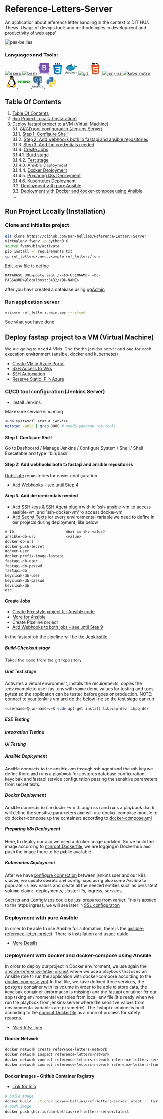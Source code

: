 # Reference-Letters-Server
An application about reference letter handling in the context of DIT HUA Thesis 'Usage of devops tools and methodologies in development and productivity of web apps'

<p align="left"> <img src="https://komarev.com/ghpvc/?username=pan-bellias&label=Profile%20views&color=0e75b6&style=flat" alt="pan-bellias" /> </p>

<h3 align="left">Languages and Tools:</h3>
<p align="left"> <a href="https://azure.microsoft.com/en-in/" target="_blank"> <img src="https://www.vectorlogo.zone/logos/microsoft_azure/microsoft_azure-icon.svg" alt="azure" width="40" height="40"/> </a> <a href="https://www.gnu.org/software/bash/" target="_blank"> <img src="https://www.vectorlogo.zone/logos/gnu_bash/gnu_bash-icon.svg" alt="bash" width="40" height="40"/> </a> <a href="https://getbootstrap.com" target="_blank"> <img src="https://raw.githubusercontent.com/devicons/devicon/master/icons/bootstrap/bootstrap-plain-wordmark.svg" alt="bootstrap" width="40" height="40"/> </a> <a href="https://www.w3schools.com/css/" target="_blank"> <img src="https://raw.githubusercontent.com/devicons/devicon/master/icons/css3/css3-original-wordmark.svg" alt="css3" width="40" height="40"/> </a>
<a href="https://www.docker.com/" target="_blank"> <img src="https://raw.githubusercontent.com/devicons/devicon/master/icons/docker/docker-original-wordmark.svg" alt="docker" width="40" height="40"/> </a>
<a href="https://git-scm.com/" target="_blank"> <img src="https://www.vectorlogo.zone/logos/git-scm/git-scm-icon.svg" alt="git" width="40" height="40"/> </a> <a href="https://www.w3.org/html/" target="_blank"> <img src="https://raw.githubusercontent.com/devicons/devicon/master/icons/html5/html5-original-wordmark.svg" alt="html5" width="40" height="40"/> </a> <a href="https://www.jenkins.io" target="_blank"> <img src="https://www.vectorlogo.zone/logos/jenkins/jenkins-icon.svg" alt="jenkins" width="40" height="40"/> </a> <a href="https://kubernetes.io" target="_blank"> <img src="https://www.vectorlogo.zone/logos/kubernetes/kubernetes-icon.svg" alt="kubernetes" width="40" height="40"/> </a> <a href="https://www.linux.org/" target="_blank"> <img src="https://raw.githubusercontent.com/devicons/devicon/master/icons/linux/linux-original.svg" alt="linux" width="40" height="40"/> </a> <a href="https://www.nginx.com" target="_blank"> <img src="https://raw.githubusercontent.com/devicons/devicon/master/icons/nginx/nginx-original.svg" alt="nginx" width="40" height="40"/> </a> <a href="https://www.postgresql.org" target="_blank"> <img src="https://raw.githubusercontent.com/devicons/devicon/master/icons/postgresql/postgresql-original-wordmark.svg" alt="postgresql" width="40" height="40"/> </a> <a href="https://www.python.org" target="_blank"> <img src="https://raw.githubusercontent.com/devicons/devicon/master/icons/python/python-original.svg" alt="python" width="40" height="40"/> </a>
</p>

<a name="contents"></a>
## Table Of Contents
1. [Table Of Contents](#contents)  
2. [Run Project Locally (Installation)](#locally)  
3. [Deploy fastapi project to a VM (Virtual Machine)](#deployment)  
3.1. [CI/CD tool configuration (Jenkins Server)](#jenkins)  
3.1.1. [Step 1: Configure Shell](#conf_shell)  
3.1.2. [Step 2: Add webhooks both to fastapi and ansible repositories](#webhooks)  
3.1.3. [Step 3: Add the credentials needed](#credentials)  
3.1.4. [Create Jobs](#jobs)  
3.1.4.1. [Build stage](#build)  
3.1.4.2. [Test stage](#test)  
3.1.4.3. [Ansible Deployment](#j-ansible)  
3.1.4.4. [Docker Deployment](#j-docker)  
3.1.4.5. [Preparing k8s Deployment](#j-k8s-pre)  
3.1.4.6. [Kubernetes Deployment](#j-k8s)  
3.2. [Deployment with pure Ansible](#ansible)  
3.3. [Deployment with Docker and docker-compose using Ansible](#docker)  
...

<a name="locally"></a>
## Run Project Locally (Installation)

### Clone and initialize project
```bash
git clone https://github.com/pan-bellias/Reference-Letters-Server
virtualenv fvenv -p python3.X
source fvenv/bin/activate
pip install -r requirements.txt
cp ref_letters/.env.example ref_letters/.env
```

Edit .env file to define
```vim
DATABASE_URL=postgresql://<DB-USERNAME>:<DB-PASSWORD>@localhost:5432/<DB-NAME>
```
after you have created a database using [pgAdmin](https://www.youtube.com/watch?v=1wvDVBjNDys)

### Run application server
```bash
uvicorn ref_letters.main:app --reload
```

[See what you have done](http://127.0.0.1:8080/)

<a name="deployment"></a>
## Deploy fastapi project to a VM (Virtual Machine)

We are going to need 4 VMs. One for the jenkins server and one for each execution environment (ansible, docker and
kubernetes)

* [Create VM in Azure Portal](https://docs.microsoft.com/en-us/azure/virtual-machines/linux/quick-create-portal)
* [SSH Access to VMs](https://help.skytap.com/connect-to-a-linux-vm-with-ssh.html)
* [SSH Automation](https://linuxize.com/post/using-the-ssh-config-file/)
* [Reserve Static IP in Azure](https://azure.microsoft.com/en-au/resources/videos/azure-friday-how-to-reserve-a-public-ip-range-in-azure-using-public-ip-prefix/)

<a name="jenkins"></a>
### CI/CD tool configuration (Jenkins Server)

* [Install Jenkins](https://www.jenkins.io/doc/book/installing/linux/)

Make sure service is running
```bash
sudo systemctl status jenkins
netstat -anlp | grep 8080 # needs package net-tools
```

<a name="conf_shell"></a>
#### Step 1: Configure Shell
Go to Dashboard / Manage Jenkins / Configure System / Shell / Shell Executable and type '/bin/bash'

<a name="webhooks"></a>
#### Step 2: Add webhooks both to fastapi and ansible repositories
[Dublicate](https://docs.github.com/en/github/creating-cloning-and-archiving-repositories/creating-a-repository-on-github/duplicating-a-repository) repositories for easier configuration.

* [Add Webhooks - see until Step 4](https://www.blazemeter.com/blog/how-to-integrate-your-github-repository-to-your-jenkins-project)

<a name="credentials"></a>
#### Step 3: Add the credentials needed

* [Add SSH keys & SSH Agent plugin](https://plugins.jenkins.io/ssh-agent/) with id 'ssh-ansible-vm' to access
ansible-vm, and 'ssh-docker-vm' to access docker-vm
* [Add Secret Texts](https://www.jenkins.io/doc/book/using/using-credentials/) for every environmental variable we
need to define in our projects during deployment, like below

```nano
# ID                        What is the value?
ansible-db-url              <value>
docker-db-url
docker-push-secret
docker-user
docker-prefix-image-fastapi
fastapi-db-user
fastapi-db-passwd
fastapi-db
keycloak-db-user
keycloak-db-passwd
keycloak-db
etc.
```

<a name="jobs"></a>
#### Create Jobs
* [Create Freestyle project for Ansible code](https://www.guru99.com/create-builds-jenkins-freestyle-project.html)
* [More for Ansible](https://github.com/pan-bellias/Ansible-Reference-Letter-Code.git)
* [Create Pipeline project](https://www.jenkins.io/doc/pipeline/tour/hello-world/)
* [Add Webhooks to both jobs - see until Step 9](https://www.blazemeter.com/blog/how-to-integrate-your-github-repository-to-your-jenkins-project)

In the fastapi job the pipeline will be the [Jenkinsfile](Jenkinsfile)

<a name="build"></a>
##### Build-Checkout stage
Takes the code from the git repository

<a name="test"></a>
##### Unit Test stage
Activates a virtual environment, installs the requirements, copies the .env.example to use it as .env with some
demo values for testing and uses pytest so the application can be tested before goes on production.
NOTE: connect to your jenkins vm and do the below line so the test stage can run
```bash
<username>@<vm-name>:~$ sudo apt-get install libpcap-dev libpq-dev
```

##### E2E Testing
##### Integration Testing
##### UI Testing

<a name="j-ansible"></a>
##### Ansible Deployment
Ansible connects to the ansible-vm through ssh agent and the ssh key we define there and runs a playbook for
postgres database configuration, keycloak and fastapi service configuration passing the sensitive parameters from secret texts.

<a name="j-docker"></a>
##### Docker Deployment
Ansible connects to the docker-vm through ssh and runs a playbook that it will define the sensitive parameters and
will use docker-compose module to do docker-compose up the containers according to [docker-compose.yml](docker-compose.yml)

<a name="j-k8s-pre"></a>
##### Preparing k8s Deployment
Here, to deploy our app we need a docker image updated. So we build the image according to [nonroot.Dockerfile](nonroot.Dockerfile), we are logging in Dockerhub and push the image there to be public available.

<a name="j-k8s"></a>
##### Kubernetes Deployment
After we have [configure connection](https://github.com/pan-bellias/Reference-Letters-Service#connect-kubernetes-cluster-with-local-pc-orand-jenkins-server)
between jenkins user and our k8s cluster, we update secrets and configmaps using also some Ansible to populate ~/.
env values and create all the needed entities such as persistent volume claims, deployments, cluster IPs, ingress,
services.

Secrets and ConfigMaps could be just prepared from earlier. This is applied to the https ingress, we will see
later in [SSL configuration](https://github.com/pan-bellias/Reference-Letters-Service#in-kubernetes-environment)

<a name="ansible"></a>
### Deployment with pure Ansible
In order to be able to use Ansible for automation, there is the [ansible-reference-letter-project](https://github.com/pan-bellias/Ansible-Reference-Letter-Code.git). There is installation and usage guide.

* [More Details](https://github.com/pan-bellias/Ansible-Reference-Letter-Code#pure-ansible)

<a name="docker"></a>
### Deployment with Docker and docker-compose using Ansible
In order to deploy our project in Docker environment, we use again the [ansible-reference-letter-project](https://github.com/pan-bellias/Ansible-Reference-Letter-Code.git) where we use a playbook that uses an Ansible role to run the application
with docker-compose according to the [docker-compose.yml](docker-compose.yml). In that file, we have defined three
services, the postgres container with its volume in order to be able to store data, the keycloak container (information is missing) and the fastapi container for our
app taking environmental variables from local .env file (it's ready when we run the playbook from jenkins-server
where the sensitive values from environmental variables are parametric). The fastapi container is built according
to the [nonroot.Dockerfile](nonroot.Dockerfile) as a nonroot process for safety reasons.

* [More Info Here](https://github.com/pan-bellias/Ansible-Reference-Letter-Code#ansible--docker)

#### Docker Network
```bash
docker network create reference-letters-network
docker network inspect reference-letters-network
docker network connect reference-letters-network reference-letters-server_fastapi_1
docker network connect reference-letters-network reference-letters-frontend-app # we will see that
```

#### Docker Images - GitHub Container Registry

* [Link for Info](https://docs.github.com/en/packages/working-with-a-github-packages-registry/working-with-the-container-registry)

```bash
# build image
docker build . -t ghcr.io/pan-bellias/ref-letters-server:latest -f fastapi.nonroot.Dockerfile
# push image
docker push ghcr.io/pan-bellias/ref-letters-server:latest
```

